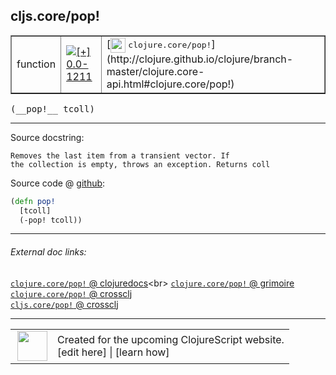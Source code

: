 ## cljs.core/pop!



 <table border="1">
<tr>
<td>function</td>
<td><a href="https://github.com/cljsinfo/cljs-api-docs/tree/0.0-1211"><img valign="middle" alt="[+] 0.0-1211" title="Added in 0.0-1211" src="https://img.shields.io/badge/+-0.0--1211-lightgrey.svg"></a> </td>
<td>
[<img height="24px" valign="middle" src="http://i.imgur.com/1GjPKvB.png"> <samp>clojure.core/pop!</samp>](http://clojure.github.io/clojure/branch-master/clojure.core-api.html#clojure.core/pop!)
</td>
</tr>
</table>


 <samp>
(__pop!__ tcoll)<br>
</samp>

---





Source docstring:

```
Removes the last item from a transient vector. If
the collection is empty, throws an exception. Returns coll
```


Source code @ [github](https://github.com/clojure/clojurescript/blob/r3255/src/main/cljs/cljs/core.cljs#L3258-L3262):

```clj
(defn pop!
  [tcoll]
  (-pop! tcoll))
```

<!--
Repo - tag - source tree - lines:

 <pre>
clojurescript @ r3255
└── src
    └── main
        └── cljs
            └── cljs
                └── <ins>[core.cljs:3258-3262](https://github.com/clojure/clojurescript/blob/r3255/src/main/cljs/cljs/core.cljs#L3258-L3262)</ins>
</pre>

-->

---



###### External doc links:

[`clojure.core/pop!` @ clojuredocs](http://clojuredocs.org/clojure.core/pop!)<br>
[`clojure.core/pop!` @ grimoire](http://conj.io/store/v1/org.clojure/clojure/1.7.0-beta3/clj/clojure.core/pop%21/)<br>
[`clojure.core/pop!` @ crossclj](http://crossclj.info/fun/clojure.core/pop%21.html)<br>
[`cljs.core/pop!` @ crossclj](http://crossclj.info/fun/cljs.core.cljs/pop%21.html)<br>

---

 <table>
<tr><td>
<img valign="middle" align="right" width="48px" src="http://i.imgur.com/Hi20huC.png">
</td><td>
Created for the upcoming ClojureScript website.<br>
[edit here] | [learn how]
</td></tr></table>

[edit here]:https://github.com/cljsinfo/cljs-api-docs/blob/master/cljsdoc/cljs.core_popBANG.cljsdoc
[learn how]:https://github.com/cljsinfo/cljs-api-docs/wiki/cljsdoc-files

<!--

This information was too distracting to show to readers, but I'll leave it
commented here since it is helpful to:

- pretty-print the data used to generate this document
- and show how to retrieve that data



The API data for this symbol:

```clj
{:ns "cljs.core",
 :name "pop!",
 :signature ["[tcoll]"],
 :history [["+" "0.0-1211"]],
 :type "function",
 :full-name-encode "cljs.core_popBANG",
 :source {:code "(defn pop!\n  [tcoll]\n  (-pop! tcoll))",
          :title "Source code",
          :repo "clojurescript",
          :tag "r3255",
          :filename "src/main/cljs/cljs/core.cljs",
          :lines [3258 3262]},
 :full-name "cljs.core/pop!",
 :clj-symbol "clojure.core/pop!",
 :docstring "Removes the last item from a transient vector. If\nthe collection is empty, throws an exception. Returns coll"}

```

Retrieve the API data for this symbol:

```clj
;; from Clojure REPL
(require '[clojure.edn :as edn])
(-> (slurp "https://raw.githubusercontent.com/cljsinfo/cljs-api-docs/catalog/cljs-api.edn")
    (edn/read-string)
    (get-in [:symbols "cljs.core/pop!"]))
```

-->
